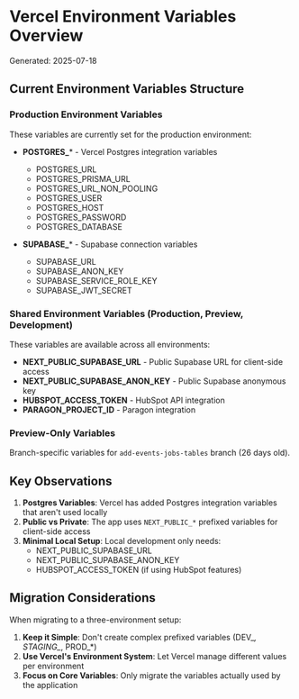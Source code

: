 # Vercel Environment Variables Overview

Generated: 2025-07-18

## Current Environment Variables Structure

### Production Environment Variables
These variables are currently set for the production environment:

- **POSTGRES_*** - Vercel Postgres integration variables
  - POSTGRES_URL
  - POSTGRES_PRISMA_URL
  - POSTGRES_URL_NON_POOLING
  - POSTGRES_USER
  - POSTGRES_HOST
  - POSTGRES_PASSWORD
  - POSTGRES_DATABASE

- **SUPABASE_*** - Supabase connection variables
  - SUPABASE_URL
  - SUPABASE_ANON_KEY
  - SUPABASE_SERVICE_ROLE_KEY
  - SUPABASE_JWT_SECRET

### Shared Environment Variables (Production, Preview, Development)
These variables are available across all environments:

- **NEXT_PUBLIC_SUPABASE_URL** - Public Supabase URL for client-side access
- **NEXT_PUBLIC_SUPABASE_ANON_KEY** - Public Supabase anonymous key
- **HUBSPOT_ACCESS_TOKEN** - HubSpot API integration
- **PARAGON_PROJECT_ID** - Paragon integration

### Preview-Only Variables
Branch-specific variables for `add-events-jobs-tables` branch (26 days old).

## Key Observations

1. **Postgres Variables**: Vercel has added Postgres integration variables that aren't used locally
2. **Public vs Private**: The app uses `NEXT_PUBLIC_*` prefixed variables for client-side access
3. **Minimal Local Setup**: Local development only needs:
   - NEXT_PUBLIC_SUPABASE_URL
   - NEXT_PUBLIC_SUPABASE_ANON_KEY
   - HUBSPOT_ACCESS_TOKEN (if using HubSpot features)

## Migration Considerations

When migrating to a three-environment setup:

1. **Keep it Simple**: Don't create complex prefixed variables (DEV_*, STAGING_*, PROD_*)
2. **Use Vercel's Environment System**: Let Vercel manage different values per environment
3. **Focus on Core Variables**: Only migrate the variables actually used by the application